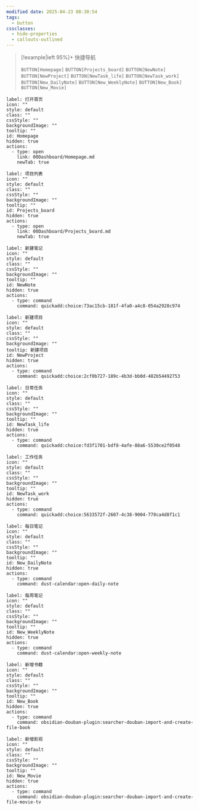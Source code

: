 ```yaml
---
modified date: 2025-04-23 08:30:54
tags:
  - button
cssclasses:
  - hide-properties
  - callouts-outlined
---
```


> [!example|left 95%]+ 快捷导航
> 
> `BUTTON[Homepage]` `BUTTON[Projects_board]` 
> `BUTTON[NewNote]` `BUTTON[NewProject]` 
> `BUTTON[NewTask_life]` `BUTTON[NewTask_work]` 
> `BUTTON[New_DailyNote]` `BUTTON[New_WeeklyNote]` 
> `BUTTON[New_Book]` `BUTTON[New_Movie]` 
> 



```meta-bind-button
label: 打开首页
icon: ""
style: default
class: ""
cssStyle: ""
backgroundImage: ""
tooltip: ""
id: Homepage
hidden: true
actions:
  - type: open
    link: 00Dashboard/Homepage.md
    newTab: true

```

```meta-bind-button
label: 项目列表
icon: ""
style: default
class: ""
cssStyle: ""
backgroundImage: ""
tooltip: ""
id: Projects_board
hidden: true
actions:
  - type: open
    link: 00Dashboard/Projects_board.md
    newTab: true

```


```meta-bind-button
label: 新建笔记
icon: ""
style: default
class: ""
cssStyle: ""
backgroundImage: ""
tooltip: ""
id: NewNote
hidden: true
actions:
  - type: command
    command: quickadd:choice:73ac15cb-181f-4fa0-a4c8-054a2928c974

```

```meta-bind-button
label: 新建项目
icon: ""
style: default
class: ""
cssStyle: ""
backgroundImage: ""
tooltip: 新建项目
id: NewProject
hidden: true
actions:
  - type: command
    command: quickadd:choice:2cf0b727-189c-4b3d-bb0d-482b54492753

```

```meta-bind-button
label: 日常任务
icon: ""
style: default
class: ""
cssStyle: ""
backgroundImage: ""
tooltip: ""
id: NewTask_life
hidden: true
actions:
  - type: command
    command: quickadd:choice:fd3f1701-bdf8-4afe-88a6-5530ce2f0548

```

```meta-bind-button
label: 工作任务
icon: ""
style: default
class: ""
cssStyle: ""
backgroundImage: ""
tooltip: ""
id: NewTask_work
hidden: true
actions:
  - type: command
    command: quickadd:choice:5633572f-2607-4c38-9004-770ca4d8f1c1

```


```meta-bind-button
label: 每日笔记
icon: ""
style: default
class: ""
cssStyle: ""
backgroundImage: ""
tooltip: ""
id: New_DailyNote
hidden: true
actions:
  - type: command
    command: dust-calendar:open-daily-note

```

```meta-bind-button
label: 每周笔记
icon: ""
style: default
class: ""
cssStyle: ""
backgroundImage: ""
tooltip: ""
id: New_WeeklyNote
hidden: true
actions:
  - type: command
    command: dust-calendar:open-weekly-note

```

```meta-bind-button
label: 新增书籍
icon: ""
style: default
class: ""
cssStyle: ""
backgroundImage: ""
tooltip: ""
id: New_Book
hidden: true
actions:
  - type: command
    command: obsidian-douban-plugin:searcher-douban-import-and-create-file-book

```

```meta-bind-button
label: 新增影视
icon: ""
style: default
class: ""
cssStyle: ""
backgroundImage: ""
tooltip: ""
id: New_Movie
hidden: true
actions:
  - type: command
    command: obsidian-douban-plugin:searcher-douban-import-and-create-file-movie-tv

```
